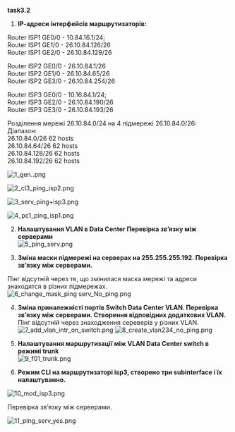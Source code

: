 **task3.2**

1. **ІР-адреси інтерфейсів маршрутизаторів:**  

Router ISP1 GE0/0 - 10.84.16.1/24;  
Router ISP1 GE1/0 - 26.10.84.126/26  
Router ISP1 GE2/0 - 26.10.84.129/26  

Router ISP2 GE0/0 - 26.10.84.1/26  
Router ISP2 GE1/0 - 26.10.84.65/26  
Router ISP2 GE3/0 - 26.10.84.254/26  

Router ISP3 GE0/0 - 10.16.84.1/24;  
Router ISP3 GE2/0 - 26.10.84.190/26  
Router ISP3 GE3/0 - 26.10.84.193/26  

Розділення мережі 26.10.84.0/24 на 4 підмережі 26.10.84.0/26:  
Діапазон:  
26.10.84.0/26 62 hosts  
26.10.84.64/26 62 hosts  
26.10.84.128/26 62 hosts  
26.10.84.192/26 62 hosts  

![1_gen..png](https://github.com/terra144481/DevOps_online_Odessa_2022Q1Q2/blob/02d7171f75582c3271fcac786911c0b5bcf52e07/m3/task3.2/images/1_gen..png)

![2_cl3_ping_isp2.png](https://github.com/terra144481/DevOps_online_Odessa_2022Q1Q2/blob/02d7171f75582c3271fcac786911c0b5bcf52e07/m3/task3.2/images/2_cl3_ping_isp2.png)

![3_serv_ping+isp3.png](https://github.com/terra144481/DevOps_online_Odessa_2022Q1Q2/blob/02d7171f75582c3271fcac786911c0b5bcf52e07/m3/task3.2/images/3_serv_ping+isp3.png)

![4_pc1_ping_isp1.png](https://github.com/terra144481/DevOps_online_Odessa_2022Q1Q2/blob/02d7171f75582c3271fcac786911c0b5bcf52e07/m3/task3.2/images/4_pc1_ping_isp1.png)

2. **Налаштування VLAN в Data Center
Перевірка зв’язку між серверами**  
![5_ping_serv.png](https://github.com/terra144481/DevOps_online_Odessa_2022Q1Q2/blob/02d7171f75582c3271fcac786911c0b5bcf52e07/m3/task3.2/images/5_ping_serv.png)

3.  **Зміна маски підмережі на серверах на 255.255.255.192. Перевірка зв’язку між серверами.**

Пінг відсутній через те, що змінилася маска мережі та адреси знаходятся в різних підмережах.
![6_change_mask_ping serv_No_ping.png](https://github.com/terra144481/DevOps_online_Odessa_2022Q1Q2/blob/02d7171f75582c3271fcac786911c0b5bcf52e07/m3/task3.2/images/6_change_mask_ping%20serv_No_ping.png)

4.  **Зміна приналежністі портів Switch Data Center VLAN. Перевірка зв’язку між серверами. Створення відповідних додаткових VLAN.**  
Пінг відсутній через знаходження сереверів у різних VLAN.
![7_add_vlan_intr_on_switch.png](https://github.com/terra144481/DevOps_online_Odessa_2022Q1Q2/blob/02d7171f75582c3271fcac786911c0b5bcf52e07/m3/task3.2/images/7_add_vlan_intr_on_switch.png)
![8_create_vlan234_no_ping.png](https://github.com/terra144481/DevOps_online_Odessa_2022Q1Q2/blob/02d7171f75582c3271fcac786911c0b5bcf52e07/m3/task3.2/images/8_create_vlan234_no_ping.png)

4. **Налаштування маршрутизації між VLAN Data Center switch в режимі trunk**  
![9_f01_trunk.png](https://github.com/terra144481/DevOps_online_Odessa_2022Q1Q2/blob/02d7171f75582c3271fcac786911c0b5bcf52e07/m3/task3.2/images/9_f01_trunk.png)

5.  **Режим CLI на маршрутизаторі isp3, створено три subinterface і їх
налаштуванно.**   

![10_mod_isp3.png](https://github.com/terra144481/DevOps_online_Odessa_2022Q1Q2/blob/02d7171f75582c3271fcac786911c0b5bcf52e07/m3/task3.2/images/10_mod_isp3.png)

Перевірка зв’язку між серверами.  

![11_ping_serv_yes.png](https://github.com/terra144481/DevOps_online_Odessa_2022Q1Q2/blob/02d7171f75582c3271fcac786911c0b5bcf52e07/m3/task3.2/images/11_ping_serv_yes.png)
